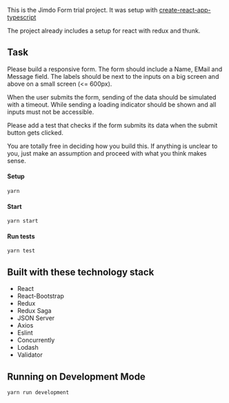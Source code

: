 This is the Jimdo Form trial project.
It was setup with [create-react-app-typescript](https://github.com/wmonk/create-react-app-typescript)

The project already includes a setup for react with redux and thunk.

## Task
Please build a responsive form. The form should include a Name, EMail and Message field.
The labels should be next to the inputs on a big screen and above on a small screen (<= 600px).

When the user submits the form, sending of the data should be simulated with a timeout. While sending a loading indicator should be shown and all inputs must not be accessible.

Please add a test that checks if the form submits its data when the submit button gets clicked.

You are totally free in deciding how you build this. If anything is unclear to you, just make an assumption and proceed with what you think makes sense.

#### Setup
`yarn`

#### Start
`yarn start`

#### Run tests
`yarn test`

## Built with these technology stack

* React
* React-Bootstrap
* Redux
* Redux Saga
* JSON Server
* Axios
* Eslint
* Concurrently
* Lodash
* Validator

## Running on Development Mode

```
yarn run development
```
